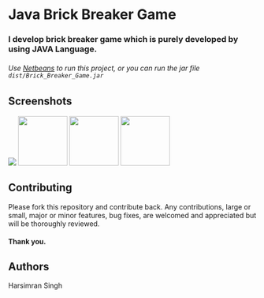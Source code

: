 # Java Brick Breaker Game
### I develop brick breaker game which is purely developed by using JAVA Language.

###### Use [Netbeans](https://netbeans.apache.org/) to run this project, or you can run the jar file `dist/Brick_Breaker_Game.jar`

## Screenshots

<p float="left">
	<img src="https://github.com/dev-aniketj/Brick-Breaker-Game/blob/master/SS/image1.jpg" />
	<img src="https://github.com/dev-aniketj/Brick-Breaker-Game/blob/master/SS/SS_2.png" width="100"/>
	<img src="https://github.com/dev-aniketj/Brick-Breaker-Game/blob/master/SS/SS_3.png" width="100"/>
	<img src="https://github.com/dev-aniketj/Brick-Breaker-Game/blob/master/SS/SS_4.png" width="100"/>
</p>

## Contributing

Please fork this repository and contribute back. Any contributions, large or small, major or minor features, bug fixes, are welcomed and appreciated but will be thoroughly reviewed.
#### Thank you.

## Authors

Harsimran Singh 
